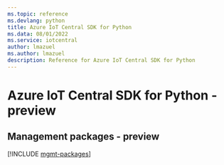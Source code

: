 ```yaml
---
ms.topic: reference
ms.devlang: python
title: Azure IoT Central SDK for Python
ms.data: 08/01/2022
ms.service: iotcentral
author: lmazuel
ms.author: lmazuel
description: Reference for Azure IoT Central SDK for Python
---
```

# Azure IoT Central SDK for Python - preview

## Management packages - preview
[!INCLUDE [mgmt-packages](iot-central-mgmt-index.md)]